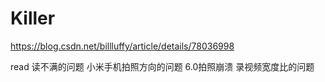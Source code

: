 # Killer


 
https://blog.csdn.net/billluffy/article/details/78036998

read 读不满的问题
小米手机拍照方向的问题
6.0拍照崩溃
录视频宽度比的问题